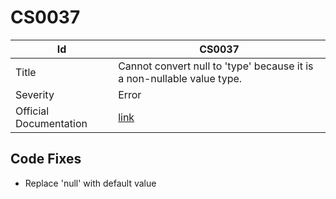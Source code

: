 # CS0037

| Id                     | CS0037                                                                   |
| ---------------------- | ------------------------------------------------------------------------ |
| Title                  | Cannot convert null to 'type' because it is a non\-nullable value type\. |
| Severity               | Error                                                                    |
| Official Documentation | [link](http://docs.microsoft.com/en-us/dotnet/csharp/misc/cs0037)        |

## Code Fixes

* Replace 'null' with default value
